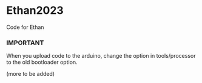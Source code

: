 # Ethan2023
Code for Ethan

### IMPORTANT
When you upload code to the arduino, change the option in tools/processor to the old bootloader option.

(more to be added)
